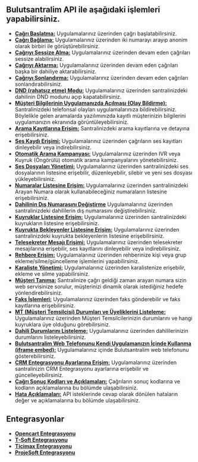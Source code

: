 **Bulutsantralim API ile aşağıdaki işlemleri yapabilirsiniz.**
----
* **[Çağrı Başlatma:](https://github.com/verimor/Bulutsantralim-API/blob/master/begin_call.md)** Uygulamalarınız üzerinden çağrı başlatabilirsiniz.
* **[Çağrı Bağlama:](https://github.com/verimor/Bulutsantralim-API/blob/master/bridge.md)** Uygulamalarınız üzerinden iki numarayı arayıp anonim olarak birbiri ile görüştürebilirsiniz.
* **[Çağrıyı Sessize Alma:](https://github.com/verimor/Bulutsantralim-API/blob/master/mute.md)** Uygulamalarınız üzerinden devam eden çağrıları sessize alabilirsiniz.
* **[Çağrıyı Aktarma:](https://github.com/verimor/Bulutsantralim-API/blob/master/transfer.md)** Uygulamalarınız üzerinden devam eden çağrıları başka bir dahiliye aktarabilirsiniz.
* **[Çağrıyı Sonlandırma:](https://github.com/verimor/Bulutsantralim-API/blob/master/hangup_call.md)** Uygulamalarınız üzerinden devam eden çağrıları sonlandırabilirsiniz.
* **[DND (rahatsız etme) Modu:](https://github.com/verimor/Bulutsantralim-API/blob/master/dnd.md)** Uygulamalarınız üzerinden santralinizdeki dahilinin DND modunu açıp kapatabilirsiniz.
* **[Müşteri Bilgilerinin Uygulamanızda Açılması (Olay Bildirme):](https://github.com/verimor/Bulutsantralim-API/blob/master/report_event.md)** Santralinizdeki telefonsal olayları uygulamalarınıza bildirebilirsiniz. Böylelikle gelen aramalarda yazılımınızda kayıtlı müşterinizin bilgilerini uygulamanızın ekranında görüntüleyebilirsiniz.
* **[Arama Kayıtlarına Erişim:](https://github.com/verimor/Bulutsantralim-API/blob/master/cdrs.md)** Santralinizdeki arama kayıtlarına ve detayına erişebilirsiniz.
* **[Ses Kaydı Erişimi:](https://github.com/verimor/Bulutsantralim-API/blob/master/recording.md)** Uygulamalarınız üzerinden çağrıların ses kayıtları dinleyebilir veya indirebilirsiniz.
* **[Otomatik Arama Kampanyası:](https://github.com/verimor/Bulutsantralim-API/blob/master/ivr_campaigns.md)** Uygulamalarınız üzerinden IVR veya Kuyruk (Öngörülü) otomatik arama kampanyalarını yönetebilirsiniz.
* **[Ses Dosyaları Yönetimi:](https://github.com/verimor/Bulutsantralim-API/blob/master/announcements.md)** Uygulamalarınız üzerinden santralinizdeki ses dosyalarının listesine erişebilir, düzenleyebilir, silebir ve yeni ses dosyası yükleyebilirsiniz.
* **[Numaralar Listesine Erişim:](https://github.com/verimor/Bulutsantralim-API/blob/master/caller_ids.md)** Uygulamalarınız üzerinden santralinizdeki Arayan Numara olarak kullanabileceğiniz numaraların listesine erişebilirsiniz.
* **[Dahilinin Dış Numarasını Değiştirme](https://github.com/verimor/Bulutsantralim-API/blob/master/user_caller_id.md)** Uygulamalarınız üzerinden santralinizdeki dahililerin dış numarasını değiştirebilirsiniz.
* **[Kuyruklar Listesine Erişim:](https://github.com/verimor/Bulutsantralim-API/blob/master/queues.md#kuyruklar-li%CC%87stesi%CC%87ne-eri%CC%87%C5%9Fi%CC%87m)** Uygulamalarınız üzerinden santralinizdeki kuyrukların listesine erişebilirsiniz.
* **[Kuyrukta Bekleyenler Listesine Erişim:](https://github.com/verimor/Bulutsantralim-API/blob/master/queues.md#kuyrukta-bekleyenler-li%CC%87stesi%CC%87ne-eri%CC%87%C5%9Fi%CC%87m)** Uygulamalarınız üzerinden santralinizdeki kuyrukta bekleyenlerin listesine erişebilirsiniz.
* **[Telesekreter Mesajı Erişimi:](https://github.com/verimor/Bulutsantralim-API/blob/master/voicemails.md)** Uygulamalarınız üzerinden telesekreter mesajılarına erişebilir, ses kayıtlarını dinleyebilir veya indirebilirsiniz.
* **[Rehbere Erişim:](https://github.com/verimor/Bulutsantralim-API/blob/master/phonebook.md)** Uygulamalarınız üzerinden rehberinize kişi veya grup ekleme/silme/güncelleme işlemlerini yapabilirsiniz.
* **[Karaliste Yönetimi:](https://github.com/verimor/Bulutsantralim-API/blob/master/blocked_numbers.md)** Uygulamalarınız üzerinden karalistenize erişebilir, ekleme ve silme yapabilirsiniz.
* **[Müşteri Tanıma:](https://github.com/verimor/Bulutsantralim-API/blob/master/advisory_webhook.md)** Santralinize çağrı geldiği zaman arayan numara sizin web servisinize sorulur, müşterinizi dinamik olarak istediğiniz hedefe yönlendirebilirsiniz.
* **[Faks İşlemleri:](https://github.com/verimor/Bulutsantralim-API/blob/master/faxes.md)** Uygulamalarınız üzerinden faks gönderebilir ve faks kayıtlarına erişebilirsiniz.
* **[MT (Müşteri Temsilcisi) Durumları ve Üyeliklerini Listeleme:](https://github.com/verimor/Bulutsantralim-API/blob/master/agent_status.md)** Uygulamalarınız üzerinden Müşteri Temsilcilerinizin durumlarını ve hangi kuyruklara üye olduğunu görebilirsiniz.
* **[Dahili Durumlarını Listeleme:](https://github.com/verimor/Bulutsantralim-API/blob/master/user_status.md)** Uygulamalarınız üzerinden dahililerinizin durumlarını listeleyebilirsiniz.
* **[Bulutsantralim Web Telefonunu Kendi Uygulamanızın İçinde Kullanma (iframe embed):](https://github.com/verimor/Bulutsantralim-API/blob/master/webphone_iframe.md)** Uygulamalarınız içinde Bulutsantralim web telefonunu gösterebilirsiniz.
* **[CRM Entegrasyonu Ayarlarına Erişim:](https://github.com/verimor/Bulutsantralim-API/blob/master/crm_integrations.md)** Uygulamalarınız üzerinden santralinizin CRM Entegrasyonu ayarlarına erişebilir ve güncelleyebilirsiniz.
* **[Çağrı Sonuç Kodları ve Açıklamaları:](https://github.com/verimor/Bulutsantralim-API/blob/master/cagri-sonuc-kodlari.md)** Çağrıların sonuç kodlarına ve kodların açıklamalarına bu bölümde ulaşabilirsiniz.
* **[Hata Açıklamaları:](https://github.com/verimor/Bulutsantralim-API/blob/master/errors.md)** API isteklerinde cevap olarak dönülen hataların değer ve açıklamalarına bu bölümde ulaşabilirsiniz.



**Entegrasyonlar**
----
* **[Opencart Entegrasyonu](https://github.com/verimor/Bulutsantralim-API/tree/master/integrations/opencart)**
* **[T-Soft Entegrasyonu](https://github.com/verimor/Bulutsantralim-API/tree/master/integrations/tsoft)**
* **[Ticimax Entegrasyonu](https://github.com/verimor/Bulutsantralim-API/tree/master/integrations/ticimax)**
* **[ProjeSoft Entegrasyonu](https://github.com/verimor/Bulutsantralim-API/tree/master/integrations/projesoft)**
